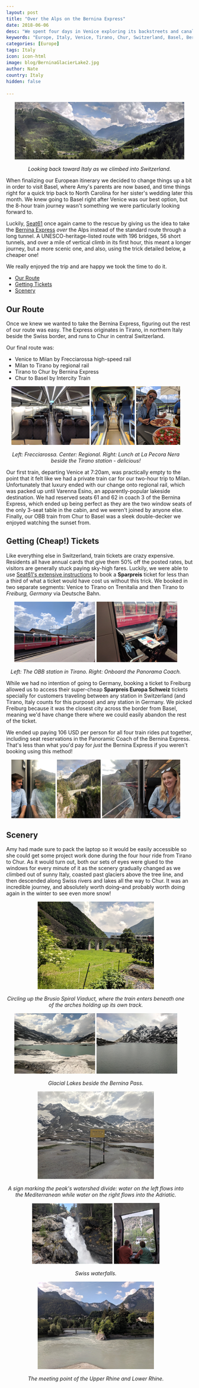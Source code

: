 ```yaml
---
layout: post
title: "Over the Alps on the Bernina Express"
date: 2018-06-06
desc: "We spent four days in Venice exploring its backstreets and canals, eating cichetti, and enjoying it more than we expected we would."
keywords: "Europe, Italy, Venice, Tirano, Chur, Switzerland, Basel, Bernina Express, What to Do, RTW, train"
categories: [Europe]
tags: Italy
icon: icon-html
image: blog/BerninaGlacierLake2.jpg
author: Nate
country: Italy
hidden: false

---
```


<div style="text-align: center;"><a href="/static/assets/img/blog/BerninaValleyPANO.jpg" target="_blank"><img src="/static/assets/img/blog/BerninaValleyPANO.jpg" style="max-width: calc(95% - 20px);"></a><p><i>Looking back toward Italy as we climbed into Switzerland.</i></p></div><p></p> 

When finalizing our European itinerary we decided to change things up a bit in order to visit Basel, where Amy's parents are now based, and time things right for a quick trip back to North Carolina for her sister's wedding later this month. We knew going to Basel right after Venice was our best option, but the 8-hour train journey wasn't something we were particularly looking forward to.

Luckily, [Seat61](https://www.seat61.com/) once again came to the rescue by giving us the idea to take the [Bernina Express](https://www.seat61.com/BerninaExpress.htm#Whats_the_train_like) _over_ the Alps instead of the standard route through a long tunnel. A UNESCO-heritage-listed route with 196 bridges, 56 short tunnels, and over a mile of vertical climb in its first hour, this meant a longer journey, but a more scenic one, and also, using the trick detailed below, a cheaper one!

We really enjoyed the trip and are happy we took the time to do it.

- [Our Route](#route)
- [Getting Tickets](#tickets)
- [Scenery](#scenery)

## <i id="route" class="fa fa-check-square" aria-hidden="true" style="color:#2495C4;"></i> Our Route

Once we knew we wanted to take the Bernina Express, figuring out the rest of our route was easy. The Express originates in Tirano, in northern Italy beside the Swiss border, and runs to Chur in central Switzerland.

Our final route was:

- Venice to Milan by Frecciarossa high-speed rail
- Milan to Tirano by regional rail
- Tirano to Chur by Bernina Express
- Chur to Basel by Intercity Train

<div style="text-align: center; max-width: calc(100% - 20px);"><a href="/static/assets/img/blog/BerninaFrecc.jpg" target="_blank"><img src="/static/assets/img/blog/BerninaFrecc.jpg" width="43.5%"></a> <a href="/static/assets/img/blog/BerninaRegional.jpg" target="_blank"><img src="/static/assets/img/blog/BerninaRegional.jpg" width="24.5%"></a> <a href="/static/assets/img/blog/BerninaLunchTirano.jpg" target="_blank"><img src="/static/assets/img/blog/BerninaLunchTirano.jpg" width="24.5%"></a><p><i>Left: Frecciarossa. Center: Regional. Right: Lunch at La Pecora Nera beside the Tirano station - delicious!</i></p></div><p></p>

Our first train, departing Venice at 7:20am, was practically empty to the point that it felt like we had a private train car for our two-hour trip to Milan. Unfortunately that luxury ended with our change onto regional rail, which was packed up until Varenna Esino, an apparently-popular lakeside destination. We had reserved seats 61 and 62 in coach 3 of the Bernina Express, which ended up being perfect as they are the two window seats of the only 3-seat table in the cabin, and we weren't joined by anyone else. Finally, our OBB train from Chur to Basel was a sleek double-decker we enjoyed watching the sunset from.

## <i id="tickets" class="fa fa-check-square" aria-hidden="true" style="color:#2495C4;"></i> Getting (Cheap!) Tickets

Like everything else in Switzerland, train tickets are crazy expensive. Residents all have annual cards that give them 50% off the posted rates, but visitors are generally stuck paying sky-high fares. Luckily, we were able to use [Seat61's extensive instructions](https://www.seat61.com/BerninaExpress.htm#Zurich_to_Tirano_by_Bernina_Express_for_29) to book a **Sparpreis** ticket for less than a third of what a ticket would have cost us without this trick. We booked in two separate segments: Venice to Tirano on Trenitalia and then Tirano to _Freiburg, Germany_ via Deutsche Bahn.

<div style="text-align: center; max-width: calc(100% - 20px);"><a href="/static/assets/img/blog/BerninaStation.jpg" target="_blank"><img src="/static/assets/img/blog/BerninaStation.jpg" width="45%"></a> <a href="/static/assets/img/blog/BerninaAmy.jpg" target="_blank"><img src="/static/assets/img/blog/BerninaAmy.jpg" width="45%"></a><p><i>Left: The OBB station in Tirano. Right: Onboard the Panorama Coach.</i></p></div><p></p>

While we had no intention of going to Germany, booking a ticket to Freiburg allowed us to access their super-cheap **Sparpreis Europa Schweiz** tickets specially for customers traveling between any station in Switzerland (and Tirano, Italy counts for this purpose) and any station in Germany. We picked Freiburg because it was the closest city across the border from Basel, meaning we'd have change there where we could easily abandon the rest of the ticket.

We ended up paying 106 USD per person for all four train rides put together, including seat reservations in the Panoramic Coach of the Bernina Express. That's less than what you'd pay for _just_ the Bernina Express if you weren't booking using this method!

<div style="text-align: center; max-width: calc(100% - 20px);"><a href="/static/assets/img/blog/BerninaNateRefl.jpg" target="_blank"><img src="/static/assets/img/blog/BerninaNateRefl.jpg" width="24.5%"></a> <a href="/static/assets/img/blog/BerninaOldStoneBridge.jpg" target="_blank"><img src="/static/assets/img/blog/BerninaOldStoneBridge.jpg" width="24.5%"></a> <a href="/static/assets/img/blog/BerninaBridgeAmyRefl.jpg" target="_blank"><img src="/static/assets/img/blog/BerninaBridgeAmyRefl.jpg" width="43.5%"></a></div><p></p>

## <i id="scenery" class="fa fa-check-square" aria-hidden="true" style="color:#2495C4;"></i> Scenery

Amy had made sure to pack the laptop so it would be easily accessible so she could get some project work done during the four hour ride from Tirano to Chur. As it would turn out, both our sets of eyes were glued to the windows for every minute of it as the scenery gradually changed as we climbed out of sunny Italy, coasted past glaciers above the tree line, and then descended along Swiss rivers and lakes all the way to Chur. It was an incredible journey, and absolutely worth doing–and probably worth doing again in the winter to see even more snow!

<div style="text-align: center; max-width: calc(100% - 20px);"><a href="/static/assets/img/blog/BerninaCircleClimb.jpg" target="_blank"><img src="/static/assets/img/blog/BerninaCircleClimb.jpg" width="65%"></a><p><i>Circling up the Brusio Spiral Viaduct, where the train enters beneath one of the arches holding up its own track.</i></p></div><p></p>

<div style="text-align: center; max-width: calc(100% - 20px);"><a href="/static/assets/img/blog/BerninaGlacierLake2.jpg" target="_blank"><img src="/static/assets/img/blog/BerninaGlacierLake2.jpg" width="45%"></a> <a href="/static/assets/img/blog/BerninaGlacierLake.jpg" target="_blank"><img src="/static/assets/img/blog/BerninaGlacierLake.jpg" width="45%"></a><p><i>Glacial Lakes beside the Bernina Pass.</i></p></div><p></p>

<div style="text-align: center; max-width: calc(100% - 20px);"><a href="/static/assets/img/blog/BerninaWatershedSign.jpg" target="_blank"><img src="/static/assets/img/blog/BerninaWatershedSign.jpg" width="65%"></a><p><i>A sign marking the peak's watershed divide: water on the left flows into the Mediterranean while water on the right flows into the Adriatic.</i></p></div><p></p>

<div style="text-align: center; max-width: calc(100% - 20px);"><a href="/static/assets/img/blog/BerninaWaterfallClose.jpg" target="_blank"><img src="/static/assets/img/blog/BerninaWaterfallClose.jpg" width="45%"></a> <a href="/static/assets/img/blog/BerninaWaterfallCouple.jpg" target="_blank"><img src="/static/assets/img/blog/BerninaWaterfallCouple.jpg" width="25.4%"></a><p><i>Swiss waterfalls.</i></p></div><p></p>

<div style="text-align: center; max-width: calc(100% - 20px);"><a href="/static/assets/img/blog/BerninaRiverJunction.jpg" target="_blank"><img src="/static/assets/img/blog/BerninaRiverJunction.jpg" width="65%"></a><p><i>The meeting point of the Upper Rhine and Lower Rhine.</i></p></div><p></p>
